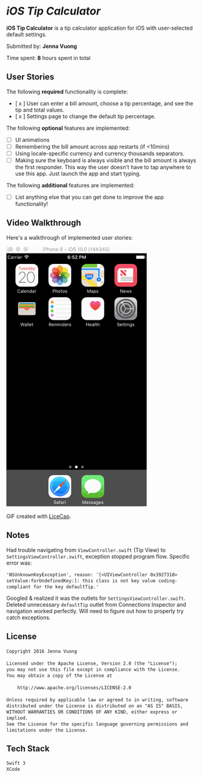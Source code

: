 # *iOS Tip Calculator*

**iOS Tip Calculator** is a tip calculator application for iOS with user-selected default settings.

Submitted by: **Jenna Vuong**

Time spent: **8** hours spent in total

## User Stories

The following **required** functionality is complete:

* [ x ] User can enter a bill amount, choose a tip percentage, and see the tip and total values.
* [ x ] Settings page to change the default tip percentage.

The following **optional** features are implemented:
* [ ] UI animations
* [ ] Remembering the bill amount across app restarts (if <10mins)
* [ ] Using locale-specific currency and currency thousands separators.
* [ ] Making sure the keyboard is always visible and the bill amount is always the first responder. This way the user doesn't have to tap anywhere to use this app. Just launch the app and start typing.

The following **additional** features are implemented:

- [ ] List anything else that you can get done to improve the app functionality!

## Video Walkthrough

Here's a walkthrough of implemented user stories:

<span width="30px" height="30px"><img src="./ios-tip-calculator.gif"></span>

GIF created with [LiceCap](http://www.cockos.com/licecap/).

## Notes

Had trouble navigating from `ViewController.swift` (Tip View) to `SettingsViewController.swift`, exception stopped program flow. Specific error was:

    'NSUnknownKeyException', reason: '[<UIViewController 0x3927310> setValue:forUndefinedKey:]: this class is not key value coding-compliant for the key defaultTip.'

Googled & realized it was the outlets for `SettingsViewController.swift`. Deleted unnecessary `defaultTip` outlet from Connections Inspector and navigation worked perfectly. Will need to figure out how to properly try catch exceptions.

## License

    Copyright 2016 Jenna Vuong

    Licensed under the Apache License, Version 2.0 (the "License");
    you may not use this file except in compliance with the License.
    You may obtain a copy of the License at

        http://www.apache.org/licenses/LICENSE-2.0

    Unless required by applicable law or agreed to in writing, software
    distributed under the License is distributed on an "AS IS" BASIS,
    WITHOUT WARRANTIES OR CONDITIONS OF ANY KIND, either express or implied.
    See the License for the specific language governing permissions and
    limitations under the License.


## Tech Stack

    Swift 3
    XCode
